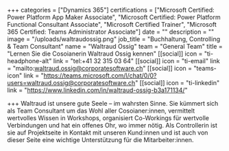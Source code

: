 +++
categories = ["Dynamics 365"]
certifications = ["Microsoft Certified: Power Platform App Maker Associate", "Microsoft Certified: Power Platform Functional Consultant Associate", "Microsoft Certified Trainer", "Microsoft 365 Certified: Teams Administrator Associate"]
date = ""
description = ""
image = "/uploads/waltraudossig.png"
job_title = "Buchhaltung, Controlling & Team Consultant"
name = "Waltraud Ossig"
team = "General Team"
title = "Lernen Sie die Cosoianerin Waltraud Ossig kennen"
[[social]]
icon = "ti-headphone-alt"
link = "tel:+41 32 315 03 64"
[[social]]
icon = "ti-email"
link = "mailto:waltraud.ossig@corporatesoftware.ch"
[[social]]
icon = "teams-icon"
link = "https://teams.microsoft.com/l/chat/0/0?users=waltraud.ossig@corporatesoftware.ch"
[[social]]
icon = "ti-linkedin"
link = "https://www.linkedin.com/in/waltraud-ossig-b3a171134/"

+++
Waltraud ist unsere gute Seele – im wahrsten Sinne. Sie kümmert sich als Team Consultant um das Wohl aller Cosoianer:innen, vermittelt wertvolles Wissen in Workshops, organisiert Co-Workings für wertvolle Verbindungen und hat ein offenes Ohr, wo immer nötig. Als Controllerin ist sie auf Projektseite in Kontakt mit unseren Kund:innen und ist auch von dieser Seite eine wichtige Unterstützung für die Mitarbeiter:innen.